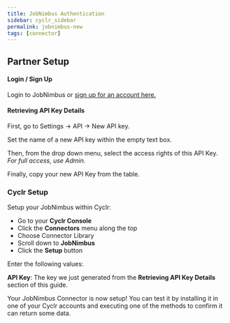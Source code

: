 ```yaml
---
title: JobNimbus Authentication
sidebar: cyclr_sidebar
permalink: jobnimbus-new
tags: [connector]
---
```


## Partner Setup

#### Login / Sign Up

Login to JobNimbus or [sign up for an account here.](https://www.jobnimbus.com/trial-signup/)

#### Retrieving API Key Details

First, go to Settings -> API -> New API key.

Set the name of a new API key within the empty text box.

Then, from the drop down menu, select the access rights of this API Key.
_For full access, use Admin._

Finally, copy your new API Key from the table.

### Cyclr Setup

Setup your JobNimbus within Cyclr:

- Go to your **Cyclr Console**
- Click the **Connectors** menu along the top
- Choose Connector Library
- Scroll down to **JobNimbus**
- Click the **Setup** button

Enter the following values:

**API Key**: The key we just generated from the **Retrieving API Key Details** section of this guide.

Your JobNimbus Connector is now setup! You can test it by installing it in one of your Cyclr accounts and executing one of the methods to confirm it can return some data.
